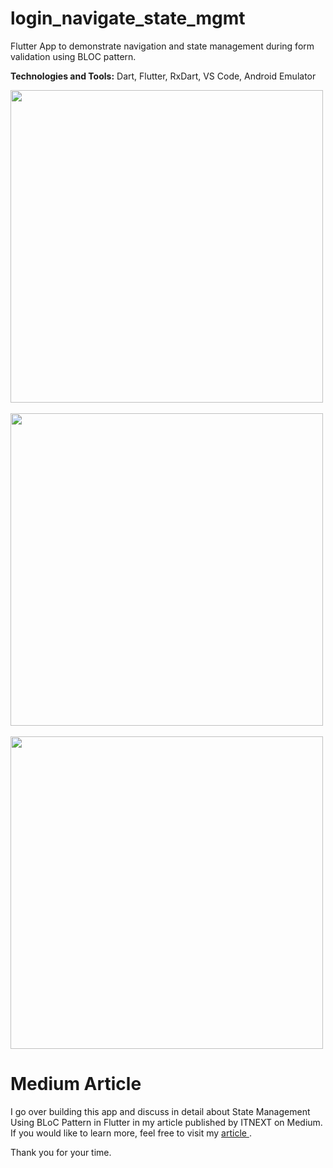 # login_navigate_state_mgmt

Flutter App to demonstrate navigation and state management during form validation using BLOC pattern.

<b>Technologies and Tools:</b> Dart, Flutter, RxDart, VS Code, Android Emulator

<img src="https://github.com/apatil88/FlutterDartProjects/blob/master/login_navigate_state_mgmt/Screenshot_1532012679.png" height="500px" /> &nbsp;
<img src="https://github.com/apatil88/FlutterDartProjects/blob/master/login_navigate_state_mgmt/Screenshot_1532012672.png" height="500px" /> &nbsp;
<img src="https://github.com/apatil88/FlutterDartProjects/blob/master/login_navigate_state_mgmt/Screenshot_1532012698.png" height="500px" />

# Medium Article

I go over building this app and discuss in detail about State Management Using BLoC Pattern in Flutter in my article published by ITNEXT on Medium. If you would like to learn more, feel free to visit my <a href="https://itnext.io/state-management-using-bloc-pattern-in-flutter-390d4056006f"> article </a>.

Thank you for your time.
